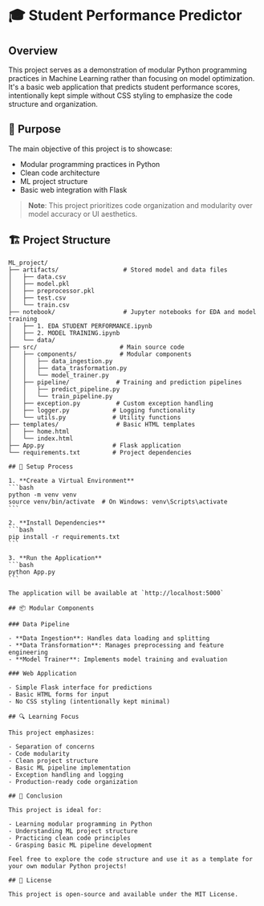 # 🎓 Student Performance Predictor

## Overview

This project serves as a demonstration of modular Python programming practices in Machine Learning rather than focusing on model optimization. It's a basic web application that predicts student performance scores, intentionally kept simple without CSS styling to emphasize the code structure and organization.

## 🎯 Purpose

The main objective of this project is to showcase:

- Modular programming practices in Python
- Clean code architecture
- ML project structure
- Basic web integration with Flask

> **Note**: This project prioritizes code organization and modularity over model accuracy or UI aesthetics.

## 🏗️ Project Structure

````
ML_project/
├── artifacts/                  # Stored model and data files
│   ├── data.csv
│   ├── model.pkl
│   ├── preprocessor.pkl
│   ├── test.csv
│   └── train.csv
├── notebook/                   # Jupyter notebooks for EDA and model training
│   ├── 1. EDA STUDENT PERFORMANCE.ipynb
│   ├── 2. MODEL TRAINING.ipynb
│   └── data/
├── src/                       # Main source code
│   ├── components/            # Modular components
│   │   ├── data_ingestion.py
│   │   ├── data_trasformation.py
│   │   └── model_trainer.py
│   ├── pipeline/             # Training and prediction pipelines
│   │   ├── predict_pipeline.py
│   │   └── train_pipeline.py
│   ├── exception.py          # Custom exception handling
│   ├── logger.py            # Logging functionality
│   └── utils.py             # Utility functions
├── templates/                # Basic HTML templates
│   ├── home.html
│   └── index.html
├── App.py                   # Flask application
└── requirements.txt         # Project dependencies

## 🚀 Setup Process

1. **Create a Virtual Environment**
```bash
python -m venv venv
source venv/bin/activate  # On Windows: venv\Scripts\activate
```

2. **Install Dependencies**
```bash
pip install -r requirements.txt
```

3. **Run the Application**
```bash
python App.py
```

The application will be available at `http://localhost:5000`

## 📦 Modular Components

### Data Pipeline

- **Data Ingestion**: Handles data loading and splitting
- **Data Transformation**: Manages preprocessing and feature engineering
- **Model Trainer**: Implements model training and evaluation

### Web Application

- Simple Flask interface for predictions
- Basic HTML forms for input
- No CSS styling (intentionally kept minimal)

## 🔍 Learning Focus

This project emphasizes:

- Separation of concerns
- Code modularity
- Clean project structure
- Basic ML pipeline implementation
- Exception handling and logging
- Production-ready code organization

## 🎈 Conclusion

This project is ideal for:

- Learning modular programming in Python
- Understanding ML project structure
- Practicing clean code principles
- Grasping basic ML pipeline development

Feel free to explore the code structure and use it as a template for your own modular Python projects!

## 📝 License

This project is open-source and available under the MIT License.


````
